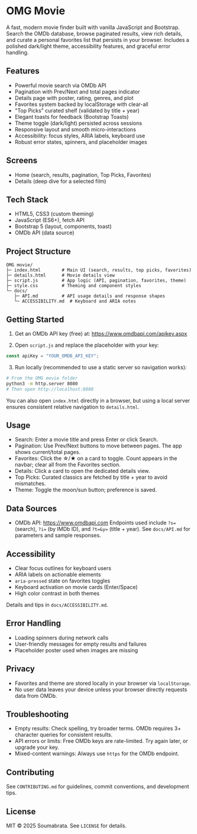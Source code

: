 # OMG Movie

A fast, modern movie finder built with vanilla JavaScript and Bootstrap. Search the OMDb database, browse paginated results, view rich details, and curate a personal favorites list that persists in your browser. Includes a polished dark/light theme, accessibility features, and graceful error handling.

## Features

- Powerful movie search via OMDb API
- Pagination with Prev/Next and total pages indicator
- Details page with poster, rating, genres, and plot
- Favorites system backed by localStorage with clear-all
- "Top Picks" curated shelf (validated by title + year)
- Elegant toasts for feedback (Bootstrap Toasts)
- Theme toggle (dark/light) persisted across sessions
- Responsive layout and smooth micro-interactions
- Accessibility: focus styles, ARIA labels, keyboard use
- Robust error states, spinners, and placeholder images

## Screens

- Home (search, results, pagination, Top Picks, Favorites)
- Details (deep dive for a selected film)

## Tech Stack

- HTML5, CSS3 (custom theming)
- JavaScript (ES6+), fetch API
- Bootstrap 5 (layout, components, toast)
- OMDb API (data source)

## Project Structure

```
OMG movie/
├─ index.html        # Main UI (search, results, top picks, favorites)
├─ details.html      # Movie details view
├─ script.js         # App logic (API, pagination, favorites, theme)
├─ style.css         # Theming and component styles
└─ docs/
   ├─ API.md         # API usage details and response shapes
   └─ ACCESSIBILITY.md  # Keyboard and ARIA notes
```

## Getting Started

1) Get an OMDb API key (free) at: https://www.omdbapi.com/apikey.aspx

2) Open `script.js` and replace the placeholder with your key:

```js
const apiKey = "YOUR_OMDB_API_KEY";
```

3) Run locally (recommended to use a static server so navigation works):

```bash
# From the OMG movie folder
python3 -m http.server 8080
# Then open http://localhost:8080
```

You can also open `index.html` directly in a browser, but using a local server ensures consistent relative navigation to `details.html`.

## Usage

- Search: Enter a movie title and press Enter or click Search.
- Pagination: Use Prev/Next buttons to move between pages. The app shows current/total pages.
- Favorites: Click the ☆/★ on a card to toggle. Count appears in the navbar; clear all from the Favorites section.
- Details: Click a card to open the dedicated details view.
- Top Picks: Curated classics are fetched by title + year to avoid mismatches.
- Theme: Toggle the moon/sun button; preference is saved.

## Data Sources

- OMDb API: https://www.omdbapi.com
  Endpoints used include `?s=` (search), `?i=` (by IMDb ID), and `?t=&y=` (title + year). See `docs/API.md` for parameters and sample responses.

## Accessibility

- Clear focus outlines for keyboard users
- ARIA labels on actionable elements
- `aria-pressed` state on favorites toggles
- Keyboard activation on movie cards (Enter/Space)
- High color contrast in both themes

Details and tips in `docs/ACCESSIBILITY.md`.

## Error Handling

- Loading spinners during network calls
- User-friendly messages for empty results and failures
- Placeholder poster used when images are missing

## Privacy

- Favorites and theme are stored locally in your browser via `localStorage`.
- No user data leaves your device unless your browser directly requests data from OMDb.

## Troubleshooting

- Empty results: Check spelling, try broader terms. OMDb requires 3+ character queries for consistent results.
- API errors or limits: Free OMDb keys are rate-limited. Try again later, or upgrade your key.
- Mixed-content warnings: Always use `https` for the OMDb endpoint.

## Contributing

See `CONTRIBUTING.md` for guidelines, commit conventions, and development tips.

## License

MIT © 2025 Soumabrata. See `LICENSE` for details.
